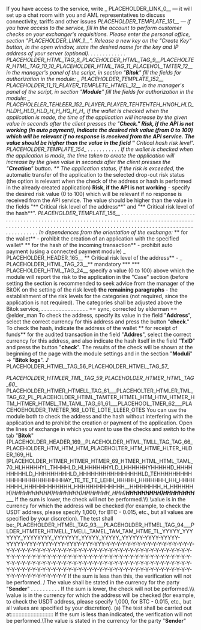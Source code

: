 If you have access to the service, write _ PLACEHOLDER_LINK_0__ — it will set up a chat room with you and AML representatives to discuss connectivity, tariffs and other issues *PLACEHOLDER_TEMPLATE_151__ — if you have access to the service, fill in the account to perform customer checks on your exchanger's requisitions. Please enter the personal office, section "PLACEHOLDER_LINK_1__". Release a new key on the "**Create Key" button, in the open window, state the desired name for the key and IP address of your server (optional). . . . . . . . . . . . . *PLACEHOLDER_HTML_TAG_8_PLACEHOLDER_HTML_TAG_9__PLACEHOLTER_HTML_TAG_10_10_PLACEHOLDER_HTML_TAG_11_PLACEHOL_TMTER_12__ in the manager's panel of the script, in section "**Bitok**" fill the fields for authorization in the module: _ PLACEHOLDER_TEMPLATE_152__ PLACEHOLDER_11_11_PLAYER_TEMPLETE_HTMEL_12__ in the manager's panel of the script, in section "**Module**" fill the fields for authorization in the module: _ PLACEHOLELER_TEHLEER_152_PLAYER_PLAYER_TEHTEHTEH_HNOH_HLD_HLDH_HLD_HLD_H_H_HQ_H_H_ If the wallet is checked when the application is made, the time of the application will increase by the given value in seconds after the client presses the "**Check." **Risk, if the API is not working (in auto payment),** indicate the desired risk value (from 0 to 100) which will be relevant if no response is received from the API service. The value should be higher than the value in the field "** Critical hash risk level**". _PLACEHOLDER_TEMPLATE_154__ . . . . . . . . . . . If the wallet is checked when the application is made, the time taken to create the application will increase by the given value in seconds after the client presses the "**Creation**" button. ** The application status, if the risk is exceeded,** the automatic transfer of the application to the selected drop-out risk status (the option is relevant when the check of the address or hash is performed in the already created application) **Risk, if the API is not working** - specify the desired risk value (0 to 100) which will be relevant if no response is received from the API service. The value should be higher than the value in the fields "** Critical risk level of the address**" and "** Critical risk level of the hash**". *PLACEHOLDER_TEMPLATE_156__ . . . . . . . . . . . . . . . . . . . . . . . . . . . . . . . . . . . . . . . . . . . . . . . . . . . . . . . . . . . . . . . . . . . . . . . . . . . . . . . . . . . . . . . . . . . . . . . . . . . . . . . . . . . . . . . . . . . . . . . . . . . . . . . . . . . . . . . . . . . . . . . . . . . . . . . . . . . . . . . . . . In dependences from the orientation of the exchange:* ** for the wallet** - prohibit the creation of an application with the specified wallet* ** for the hash of the incoming transaction** - prohibit auto payment (using a connected payment module) _ PLACEHOLDER_HEADER_165__ ** Critical risk level of the address** - _ PLACEHOLDER_HTML_TAG_23__** mandatory *** *** PLACEHOLDER_HTML_TAG_24__ specify a value (0 to 100) above which the module will report the risk to the application in the "Case" section (before setting the section is recommended to seek advice from the manager of the BitOK on the setting of the risk level) **the remaining paragraphs** - the establishment of the risk levels for the categories (not required, since the application is not required). The categories shall be adjusted above the Bitok service, . . . . . . . . . . . . . . . . == sync, corrected by elderman == @elder_man To check the address, specify its value in the field "**Address**", select the correct currency for this address and press the button "**check**." To check the hash, indicate the address of the wallet ** for receipt of funds** for the audited transaction in the field "**Addres**", select the correct currency for this address, and also indicate the hash itself in the field "**TxID**" and press the button "**check**". The results of the check will be shown at the beginning of the page with the module settings and in the section "**Moduli**" -> "**Bitok logs**". ♪ PLACEHOLDER_HTMEL_TAG_56_PLACEHOLDER_HTMEL_TAG_57_<figcaption>_PLACEHOLDER_HTMLER_TML_TAG_59_PLACEHOLDER_HTMER_HTML_TAG_60__ PLACEHOLDER_HTMER_HTMELL_TAG_61___PLACEHOLTER_HTMLER_TML_TAG_62_PL_PLACEHOLDER_HTIML_TAMTER_HTMEL_HTM_HTM_HTMER_HTM_HTMER_HTMEL_TM_TAML_TAG_61_61___PLACEHOOL_TMER_62___PLACEHOEHOLDER_TMETER_168_LOTE_LOTE_LLEER_OTES You can use the module both to check the address and the hash without interfering with the application and to prohibit the creation or payment of the application. Open the lines of exchange in which you want to use the checks and switch to the tab "**Bitok**" {PLACEHOLDER_HEADER_169__PLACEHOLDER_HTML_TMLL_TAG_TAG_66_PLACEHOLDER_HTM_HTM_HTM_PLACEHOLTER_HTM_HTME_HLTER_HLDER_169_HL [PLACEHOLDER_HTMER_HTMER_HTMER_69_HTMER_HTML_HTML_TAML_70_HLHHHHHYL_THHHHLD_HLHHHHHHYLD_LHHHHHHYHHHHHD_HHHHHHHHHLD_HHHHHHHHHLD_HHHHHHHHHHHHHHHHLD_TEHHHHHHHHHHHHHHHHHHHHHHHHAY_TE_TE_TE_LEHH_HHHHH_HHHHHHH_HH_HHHHHHHH_HHHHHHHHHHHH_HHHHHHHHHHHHH__HHHHHHHH_H_HHHHHHH)_HHHHHHHHHH)_HHHHHHH)_HHHHHHH_HHH)___HHHHHHHHH)_HHHHHHHH__________ If the sum is lower, the check will not be performed.\\\\\\ \value is in the currency for which the address will be checked (for example, to check the USDT address, please specify 1,000, for BTC - 0.015, etc., but all values are specified by your discretion). The test shall be:_PLACEHOLDER_HTMEL_TAG_93___PLACEHOLDER_HTMEL_TAG_94___PLDER_HTMTER_HTMELL_TMELL_TAMEL_TAM_TAM_HTME_TL_YYYYY_YYYYYYY_YYYYYYYY_YYYYYYY_YYYYY_YYYYY_YYYYYY-YYYY-YYYYY-YYYYY-YYY-YYYY-YYY-YYYY-YYY-YYY-Y-Y-Y-Y-Y-Y-Y-Y-Y-Y-Y-Y-Y-Y-Y-Y-Y-Y-Y-Y-Y-Y-Y-Y-Y-Y-Y-Y-Y-Y-Y-Y-Y-Y-Y-Y-Y-Y-Y-Y-Y-Y-Y-Y-Y-Y-Y-Y-Y-Y-Y-Y-Y-Y-Y-Y-Y-Y-Y-Y-Y-Y-Y-Y-Y-Y-Y-Y-Y-Y-Y-Y-Y-Y-Y-Y-Y-Y-Y-Y-Y-Y-Y-Y-Y-Y-Y-Y-Y-Y-Y-Y-Y-Y-Y-Y-Y-Y-Y-Y-Y-Y-Y-Y-Y-Y-Y-Y-Y-Y-Y-Y-Y-Y-Y-Y-Y-Y-Y-Y-Y-Y-Y-Y-Y-Y-Y-Y-Y-Y-Y-Y-Y-Y-Y-Y-Y-Y-Y-Y-Y-Y-Y-Y-Y-Y-Y-Y-Y-Y-Y-Y-Y-Y-Y-Y-Y-Y-Y-Y-Y-Y-Y-Y-Y-Y-Y-Y-Y-Y-Y-Y-Y If the sum is less than this, the verification will not be performed. / The value shall be stated in the currency for the party "**Sender**" . . . . . . . . . . If the sum is lower, the check will not be performed.\\\\\\ \value is in the currency for which the address will be checked (for example, to check the USDT address, please specify 1,000, for BTC - 0.015, etc., but all values are specified by your discretion). (a) The test shall be carried out at:::::::::::::::::::::::::::: If the sum is less than indicated, the verification will not be performed.\The value is stated in the currency for the party "**Sender**"